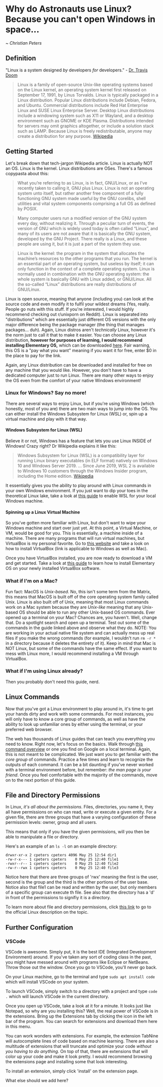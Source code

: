 # Why do Astronauts use Linux? Because you can't open Windows in space...

~ _Christian Peters_

## Definition

"Linux is a system designed _by_ developers _for_ developers." - [Dr. Travis Doom](https://people.wright.edu/travis.doom)

> Linux is a family of open-source Unix-like operating systems based on the Linux kernel, an operating system kernel first released on September 17, 1991, by Linus Torvalds. Linux is typically packaged in a Linux distribution.
> Popular Linux distributions include Debian, Fedora, and Ubuntu. Commercial distributions include Red Hat Enterprise Linux and SUSE Linux Enterprise Server. Desktop Linux distributions include a windowing system such as X11 or Wayland, and a desktop environment such as GNOME or KDE Plasma. Distributions intended for servers may omit graphics altogether, or include a solution stack such as LAMP. Because Linux is freely redistributable, anyone may create a distribution for any purpose. [Wikipedia](https://en.wikipedia.org/wiki/Linux)

## Getting Started

Let's break down that tech-jargon Wikipedia article. Linux is actually NOT an OS. Linux is the kernel. Linux distributions are OSes. There's a famous copypasta about this:

> What you’re referring to as Linux, is in fact, GNU/Linux, or as I’ve recently taken to calling it, GNU plus Linux. Linux is not an operating system unto itself, but rather another free component of a fully functioning GNU system made useful by the GNU corelibs, shell utilities and vital system components comprising a full OS as defined by POSIX.

> Many computer users run a modified version of the GNU system every day, without realizing it. Through a peculiar turn of events, the version of GNU which is widely used today is often called “Linux”, and many of its users are not aware that it is basically the GNU system, developed by the GNU Project. There really is a Linux, and these people are using it, but it is just a part of the system they use.

> Linux is the kernel: the program in the system that allocates the machine’s resources to the other programs that you run. The kernel is an essential part of an operating system, but useless by itself; it can only function in the context of a complete operating system. Linux is normally used in combination with the GNU operating system: the whole system is basically GNU with Linux added, or GNU/Linux. All the so-called “Linux” distributions are really distributions of GNU/Linux.

Linux is open source, meaning that anyone (including you) can look at the source code and even modify it to fulfil your wildest dreams (Yes, really. People go nuts with this stuff. If you're interested, I would highly recommend checking out r/unixporn on Reddit). Linux is separated into "distributions" which are essentially just different OS versions with the only major difference being the package manager (the thing that manages packages... duh). Again, Linux distros aren't _technically_ Linux, however it's the norm just to call it that to make it easier. You can choose any Linux distribution, **however for purposes of learning, I would recommend installing Elementary OS,** which can be downloaded [here](https://elementary.io). Fair warning, this OS is a "pay what you want" meaning if you want it for free, enter $0 in the place to pay for the link.

Again, any Linux distribution can be downloaded and installed for free on any machine that you would like. However, you don't have to have a dedicated computer just to run Linux. There are many other ways to enjoy the OS even from the comfort of your native Windows environment!

### Linux for Windows? Say no more!

There are several ways to enjoy Linux, but if you're using Windows (which honestly, most of you are) there are two main ways to jump into the OS. You can either install the Windows Subsystem for Linux (WSL) or, spin up a virtual machine and play with it that way.

#### Windows Subsystem for Linux (WSL)

Believe it or not, Windows has a feature that lets you use Linux INSIDE of Windows! Crazy right? Dr Wikipedia explains it like this:

> Windows Subsystem for Linux (WSL) is a compatibility layer for running Linux binary executables (in ELF format) natively on Windows 10 and Windows Server 2019. ... Since June 2019, WSL 2 is available to Windows 10 customers through the Windows Insider program, including the Home edition. [Wikipedia](https://en.wikipedia.org/wiki/Windows_Subsystem_for_Linux)

It essentially gives you the ability to play around with Linux commands in your own Windows environment. If you just want to dip your toes in the theoretical Linux lake, take a look at [this guide](https://www.wikihow.com/Enable-the-Windows-Subsystem-for-Linux) to enable WSL for your local Windows machine.

#### Spinning up a Linux Virtual Machine

So you've gotten more familiar with Linux, but don't want to wipe your Windows machine and start over just yet. At this point, a Virtual Machine, or VM, would be good for you. This is essentially, a machine inside of a machine. There are many programs that will run virtual machines, but VirtualBox is my personal favorite. Go to [this website](https://www.wikihow.com/Install-VirtualBox) and take a look on how to install VirtualBox (link is applicable to Windows as well as Mac).

Once you have VirtualBox installed, you are now ready to download a VM and get started. Take a look at [this guide](https://medium.com/analytics-vidhya/installing-elementaryos-5-1-on-oracle-virtualbox-6cd3b02e480d) to learn how to install Elementary OS on your newly installed VirtualBox software.

### What if I'm on a Mac?

Fun fact: MacOS is _Unix-based_. No, this isn't some term from the Matrix, this means that MacOS is built off of the core operating system family called Unix. Linux is also built off of Unix, meaning that most Linux commands work on a Mac system because they are _Unix-like_ meaning that any Unix-based OS should be able to run any other Unix-based OS commands. Ever opened up a terminal on your Mac? Chances are, you haven't. Well, change that. Do a spotlight search and open up a terminal. Test out some of the commands in the guide linked above and observe what they do. NOTE: You are working in your actual native file system and can actually mess up real files if you make the wrong commands (for example, I wouldn't run `rm -r *` in a directory because it deletes the entirety of it). Keep in mind that Mac is NOT Linux, but some of the commands have the same effect. If you want to mess with Linux more, I would recommend installing a VM through VirtualBox.

### What if I'm using Linux already?

Then you probably don't need this guide, nerd.

## Linux Commands

Now that you've got a Linux environment to play around in, it's time to get your hands dirty and work with some commands. For most instances, you will only have to know a core group of commands, as well as have the ability to look up unfamiliar ones by either using the terminal, or your preferred web browser.

The web has thousands of Linux guides that can teach you everything you need to know. Right now, let's focus on the basics. Walk through [this command overview](https://www.hostinger.com/tutorials/Linux-commands) or one you find on Google on a local terminal. Again, this is not meant to be complicated. We just want you to get familiar with the _core group_ of commands. Practice a few times and learn to recognize the outputs of each command. It can be a bit daunting if you've never worked with a terminal environment before, but remember: _the man page is your friend_. Once you feel comfortable with the majority of the commands, move on to the next portion of this guide.

## File and Directory Permissions

In Linux, _it's all about the permissions_. Files, directories, you name it, they all have permissions on who can read, write or execute a given entity. For a given file, there are three groups that have a varying configuration of these permission levels: owner, group and all users.

This means that only if you have the given permissions, will you then be able to manipulate a file or directory.

Here's an example of an `ls -l` on an example directory:
```
drwxr-xr-x 2 cpeters cpeters 4096 May 25 12:54 dir1
-rw-r-x--- 1 cpeters cpeters    0 May 25 12:40 file1
-rwxr--r-- 1 cpeters cpeters    0 May 25 12:40 file2
-rw-r--rwx 1 cpeters cpeters    0 May 25 12:40 file3
```

Notice here that there are three groups of 'rwx' meaning the first is the user, second is the group and the third is the other portions of the user base. Notice also that file1 can be read and written by the user, but only members of a specific group can execute th file. See also that the directory has a 'd' in front of the permissions to signifiy it is a directory.

To learn more about file and directory permissions, click [this link](https://www.linux.com/training-tutorials/understanding-linux-file-permissions/) to go to the official Linux description on the topic. 

## Further Configuration

### VSCode

VSCode is awesome. Simply put, it is the best IDE (Integrated Development Environment) around. If you've taken any sort of coding class in the past, you might have messed around with programs like Eclipse or NetBeans. Throw those out the window. Once you go to VSCode, you'll never go back.

On your Linux machine, go to the terminal and type `sudo apt install code` which will install VSCode on your system.

To launch VSCode, simply switch to a directory with a project and type `code .` which will launch VSCode in the current directory.

Once you open up VSCode, take a look at it for a minute. It looks just like Notepad, so why are you installing this? Well, the real power of VSCode is in the extensions. Bring up the Extensions tab by clicking the icon in the left bar of the program. You can search for extensions and download them here in this menu.

You can work wonders with extensions. For example, the extension TabNine will autocomplete lines of code based on machine learning. There are also a multitude of extensions that will truncate and optimize your code _without you having to do anything_. On top of that, there are extensions that will color up your code and make it look pretty. I would recommend browsing the extensions page and installing some that look interesting.

To install an extension, simply click 'install' on the extension page.

What else should we add here?
